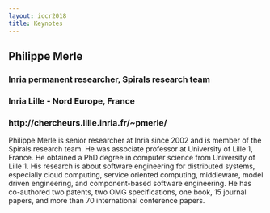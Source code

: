 ```yaml
---
layout: iccr2018
title: Keynotes
---
```


<div class="container marketing">

<div class="row featurette">
  <div class="col-md-10 push-md-2">
    <h2 class="featurette-heading">Philippe Merle </h2>
    <h3>Inria permanent researcher, Spirals research team</h3>
    <h3>Inria Lille - Nord Europe, France </h3>
    <h3><a>http://chercheurs.lille.inria.fr/~pmerle/</a></h3>
    <p class="lead">Philippe Merle is senior researcher at Inria
since 2002 and is member of the Spirals research
team. He was associate professor at
University of Lille 1, France. He obtained a
PhD degree in computer science from University
of Lille 1. His research is about software
engineering for distributed systems, especially
cloud computing, service oriented computing,
middleware, model driven engineering,
and component-based software engineering. He
has co-authored two patents, two OMG specifications,
one book, 15 journal papers, and more than 70 international
conference papers.
  </p>


  </div>
  </div>
  </div>
 